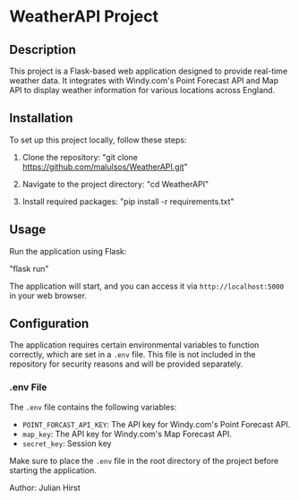 # WeatherAPI Project

## Description
This project is a Flask-based web application designed to provide real-time weather data. It integrates with Windy.com's Point Forecast API and Map API to display weather information for various locations across England.

## Installation

To set up this project locally, follow these steps:

1. Clone the repository:
"git clone https://github.com/malulsos/WeatherAPI.git"

2. Navigate to the project directory:
"cd WeatherAPI"

3. Install required packages:
"pip install -r requirements.txt"

## Usage

Run the application using Flask:

"flask run"

The application will start, and you can access it via `http://localhost:5000` in your web browser.

## Configuration

The application requires certain environmental variables to function correctly, which are set in a `.env` file. This file is not included in the repository for security reasons and will be provided separately.

### .env File

The `.env` file contains the following variables:

- `POINT_FORCAST_API_KEY`: The API key for Windy.com's Point Forecast API.
- `map_key`: The API key for Windy.com's Map Forecast API.
- `secret_key`: Session key

Make sure to place the `.env` file in the root directory of the project before starting the application.

Author: Julian Hirst

